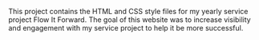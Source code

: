 This project contains the HTML and CSS style files for my yearly service project Flow It Forward. The goal of this website was to increase visibility and engagement with my service project to help it be more successful.
